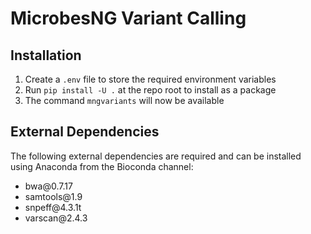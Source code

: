 # MicrobesNG Variant Calling

## Installation
1. Create a `.env` file to store the required environment variables
2. Run `pip install -U .` at the repo root to install as a package
3. The command `mngvariants` will now be available

## External Dependencies
The following external dependencies are required and can be installed using Anaconda from the Bioconda channel:
- bwa&#64;0.7.17
- samtools&#64;1.9
- snpeff&#64;4.3.1t
- varscan&#64;2.4.3
